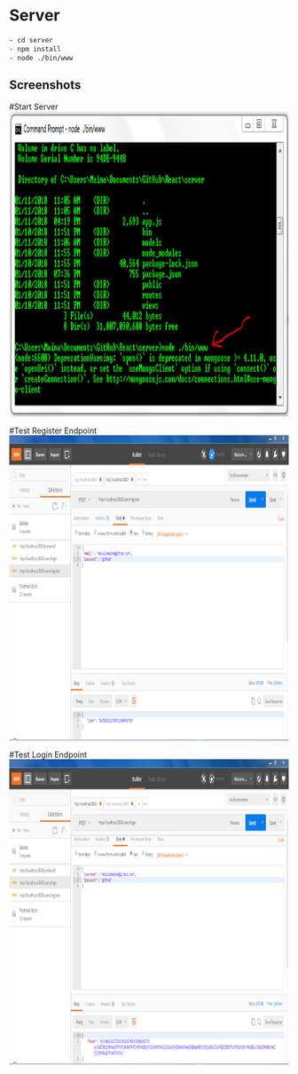 # Server
	- cd server
	- npm install
	- node ./bin/www

Screenshots
-------
#Start Server
<a href="url"><img src="https://raw.githubusercontent.com/malcolmmaima/SpeedHack/master/Screenshots/CMD.PNG" height="550"  ></a>

#Test Register Endpoint
<a href="url"><img src="https://raw.githubusercontent.com/malcolmmaima/SpeedHack/master/Screenshots/Postman-Register.PNG" height="550"  ></a>

#Test Login Endpoint
<a href="url"><img src="https://raw.githubusercontent.com/malcolmmaima/SpeedHack/master/Screenshots/Postman-Login.PNG" height="550"  ></a>